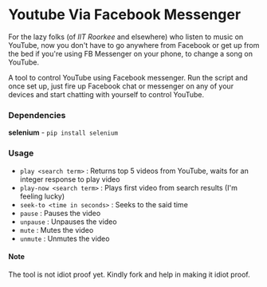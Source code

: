 # Youtube Via Facebook Messenger  

For the lazy folks (of _IIT Roorkee_ and elsewhere) who listen to music on YouTube, now you don't have to go anywhere from Facebook or get up from the bed if you're using FB Messenger on your phone, to change a song on YouTube.  

A tool to control YouTube using Facebook messenger. Run the script and once set up, just fire up Facebook chat or messenger on any of your devices and start chatting with yourself to control YouTube.  
  
### Dependencies  
**selenium** - `pip install selenium`  

### Usage  

* `play <search term>` : Returns top 5 videos from YouTube, waits for an integer response to play video
*	`play-now <search term>` : Plays first video from search results (I'm feeling lucky)
*	`seek-to <time in seconds>` : Seeks to the said time
*	`pause` : Pauses the video
*	`unpause` : Unpauses the video
*	`mute` : Mutes the video
*	`unmute` : Unmutes the video  

#### Note
The tool is not idiot proof yet. Kindly fork and help in making it idiot proof.
